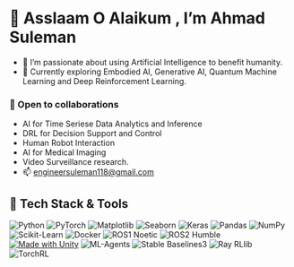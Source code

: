 # 🤝 Asslaam O Alaikum , I’m Ahmad Suleman
- 👀 I’m passionate about using Artificial Intelligence to benefit humanity.
- 🌱 Currently exploring Embodied AI, Generative AI, Quantum Machine Learning and Deep Reinforcement Learning.
### 💞️ Open to collaborations
  -   AI for Time Seriese Data Analytics and Inference
  -   DRL for Decision Support and Control  
  -   Human Robot Interaction
  -   AI for Medical Imaging 
  -   Video Surveillance research.
- 📫 engineersuleman118@gmail.com
## 🚀 Tech Stack & Tools

![Python](https://img.shields.io/badge/Python--blue?logo=python&logoColor=white)
![PyTorch](https://img.shields.io/badge/PyTorch--EE4C2C?logo=pytorch&logoColor=white)
![Matplotlib](https://img.shields.io/badge/Matplotlib--ff69b4?logo=python&logoColor=white)
![Seaborn](https://img.shields.io/badge/Seaborn--3776AB?logo=python&logoColor=white)
![Keras](https://img.shields.io/badge/Keras--D00000?logo=keras&logoColor=white)
![Pandas](https://img.shields.io/badge/Pandas--150458?logo=pandas&logoColor=white)
![NumPy](https://img.shields.io/badge/NumPy--013243?logo=numpy&logoColor=white)
![Scikit-Learn](https://img.shields.io/badge/Scikit--Learn-1.3.1-F7931E?logo=scikitlearn&logoColor=white)
![Docker](https://img.shields.io/badge/Docker--2496ED?logo=docker&logoColor=white)
![ROS1 Noetic](https://img.shields.io/badge/ROS1-Noetic-blue?logo=ros)
![ROS2 Humble](https://img.shields.io/badge/ROS2-Humble-brightgreen?logo=ros)
[![Made with Unity](https://img.shields.io/badge/Made%20with-Unity-57b9d3.svg?style=flat&logo=unity)](https://unity.com)
![ML-Agents](https://img.shields.io/badge/ML--Agents-0D96F6?logo=unity&logoColor=white)
![Stable Baselines3](https://img.shields.io/badge/Stable--Baselines3-FF9900?logo=python&logoColor=white)
![Ray RLlib](https://img.shields.io/badge/Ray--RLlib-0033A0?logo=ray&logoColor=white)
![TorchRL](https://img.shields.io/badge/TorchRL-EE4C2C?logo=pytorch&logoColor=white)



<!---
eagle-Ji/eagle-Ji is a ✨ special ✨ repository because its `README.md` (this file) appears on your GitHub profile.
You can click the Preview link to take a look at your changes.
--->
